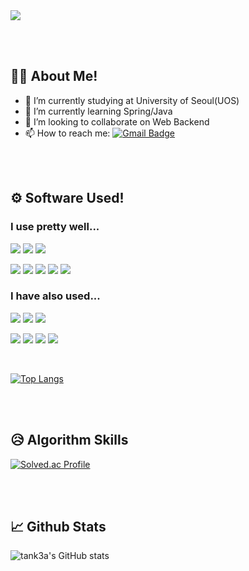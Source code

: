 <img src="https://capsule-render.vercel.app/api?type=cylinder&color=0:f7d794,100:f5cd79&text=Hi,%20there%20👋&fontAlign=50&fontAlignY=55&animation=fadeIn">

</br></br>

## 🧑‍💻 About Me!

- 🏫 I’m currently studying at University of Seoul(UOS) 
- 🌱 I’m currently learning Spring/Java
- 👯 I’m looking to collaborate on Web Backend
- 📫 How to reach me: [![Gmail Badge](https://img.shields.io/badge/tank3a-d14836?style=flat-square&logo=Gmail&logoColor=white&link=mailto:tank3a@gmail.com)](mailto:tank3a@gmail.com)

</br></br>

## ⚙️ Software Used!

### I use pretty well...
<img src="https://img.shields.io/badge/Spring-6DB33F?style=for-the-badge&logo=Spring&logoColor=white"> <img src="https://img.shields.io/badge/Spring%20Boot-6DB33F?style=for-the-badge&logo=Spring%20Boot&logoColor=white"> <img src="https://img.shields.io/badge/Spring%20Security-6DB33F?style=for-the-badge&logo=Spring%20Security&logoColor=white"></br>

<img src="https://img.shields.io/badge/MySQL-4479A1?style=for-the-badge&logo=MySQL&logoColor=white"> <img src="https://img.shields.io/badge/Oracle%20DB-F80000?style=for-the-badge&logo=Oracle&logoColor=white"> <img src="https://img.shields.io/badge/Redis%20DB-DC382D?style=for-the-badge&logo=Redis&logoColor=white"> <img src="https://img.shields.io/badge/Docker-2496ED?style=for-the-badge&logo=Docker&logoColor=white"> <img src="https://img.shields.io/badge/ngrok-1F1E37?style=for-the-badge&logo=ngrok&logoColor=white"> </br>

### I have also used...
<img src="https://img.shields.io/badge/Node.js-339933?style=for-the-badge&logo=Node.js&logoColor=white"> <img src="https://img.shields.io/badge/React-61DAFB?style=for-the-badge&logo=React&logoColor=white"> <img src="https://img.shields.io/badge/Javascript-F7DF1E?style=for-the-badge&logo=Javascript&logoColor=black"></br>

<img src="https://img.shields.io/badge/heroku-430098?style=for-the-badge&logo=heroku&logoColor=white">  <img src="https://img.shields.io/badge/mongoDB-47A248?style=for-the-badge&logo=mongoDB&logoColor=white"> <img src="https://img.shields.io/badge/Amazon%20S3-FF9900?style=for-the-badge&logo=AmazonS3&logoColor=white"> <img src="https://img.shields.io/badge/Amazon%20EC2-FF9900?style=for-the-badge&logo=AmazonEC2&logoColor=white"> 

</br>

[![Top Langs](https://github-readme-stats.vercel.app/api/top-langs/?username=tank3a&hide=css,html)](https://github.com/tank3a/github-readme-stats)


</br></br>

## 😥 Algorithm Skills
[![Solved.ac Profile](http://mazassumnida.wtf/api/generate_badge?boj=tank3a)](https://solved.ac/tank3a)<br/>

</br></br>

## 📈 Github Stats

![tank3a's GitHub stats](https://github-readme-stats.vercel.app/api?username=tank3a&show_icons=true&theme=vue)


